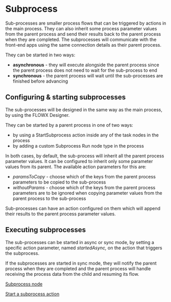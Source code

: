 # Subprocess

Sub-processes are smaller process flows that can be triggered by actions in the main process. They can also inherit some process parameter values from the parent process and send their results back to the parent process when they are completed. The subprocesses will communicate with the front-end apps using the same connection details as their parent process.

They can be started in two ways:

* **asynchronous** - they will execute alongside the parent process since the parent process does not need to wait for the sub-process to end
* **synchronous** - the parent process will wait until the sub-processes are finished before advancing

## Configuring & starting subprocesses

The sub-processes will be designed in the same way as the main process, by using the FLOWX Designer.

They can be started by a parent process in one of two ways:

* by using a StartSubprocess action inside any of the task nodes in the process
* by adding a custom Subprocess Run node type in the process

In both cases, by default, the sub-process will inherit all the parent process parameter values. It can be configured to inherit only some parameter values from its parent. The available action parameters for this are:

* _paramsToCopy_ - choose which of the keys from the parent process parameters to be copied to the sub-process
* _withoutParams_ - choose which of the keys from the parent process parameters are to be ignored when copying parameter values from the parent process to the sub-process

Sub-processes can have an action configured on them which will append their results to the parent process parameter values.

## Executing subprocesses

The sub-processes can be started in async or sync mode, by setting a specific action parameter, named _startedAsync,_ on the action that triggers the subprocess.

If the subprocesses are started in sync mode, they will notify the parent process when they are completed and the parent process will handle receiving the process data from the child and resuming its flow.

[Subprocess node](../node/subprocess-run-node.md)

[Start a subprocess action](../actions/start-subprocess-action.md)